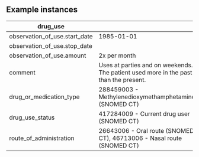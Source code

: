 ## Example instances

| drug_use                      |                   |
|-------------------------------|-------------------|
| observation_of_use.start_date | 1985-01-01        |
| observation_of_use.stop_date  |                   |
| observation_of_use.amount     | 2x per month      |
| comment                       | Uses at parties and on weekends. The patient used more in the past than the present.  |
| drug_or_medication_type       | 288459003 - Methylenedioxymethamphetamine (SNOMED CT)                                 |
| drug_use_status               | 417284009 - Current drug user (SNOMED CT)                                             |
| route_of_administration       | 26643006 - Oral route (SNOMED CT), 46713006 - Nasal route (SNOMED CT)                 |



